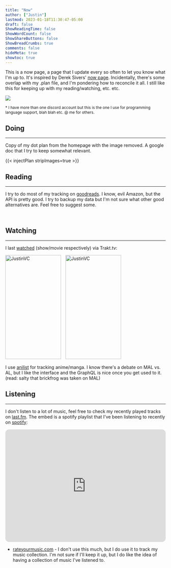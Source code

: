 ```yaml
---
title: "Now"
author: ["Justin"]
lastmod: 2023-01-18T11:30:47-05:00
draft: false
ShowReadingTime: false
ShowWordCount: false
ShowShareButtons: false
ShowBreadCrumbs: true
comments: false
hideMeta: true
showtoc: true
---
```


This is a now page, a page that I update every so often to let you know what I'm up to. It's inspired by Derek Sivers' [now page](https://sive.rs/nowff). Incidentally, there's some overlap with my .plan file, and I'm pondering how to reconcile it all. I still like this for keeping up with my reading/watching, etc. etc.

<img src="https://discord.c99.nl/widget/theme-3/1077750615045836835.png"></img>

<p style="font-size:12px;"> * I have more than one discord account but this is the one I use for programming language support, blah blah etc. @ me for others.</p>

## Doing

<hr class="now-divider">

Copy of my dot plan from the homepage with the image removed. A google doc that I try to keep somewhat relevant.

{{< injectPlan stripImages=true >}}

## Reading

<hr class="now-divider">

I try to do most of my tracking on [goodreads](https://www.goodreads.com/brickfrog). I know, evil Amazon, but the API is pretty good. I try to backup my data but I'm not sure what other good alternatives are. Feel free to suggest some.

<div class="now-content-box">
<script src="https://www.goodreads.com/review/grid_widget/46714580.Justin's%20bookshelf:%20currently-reading?cover_size=medium&hide_link=true&hide_title=true&num_books=25&order=d&shelf=currently-reading&sort=date_read&widget_id=1674169459" type="text/javascript"></script>
</div><br>

## Watching

<hr class="now-divider">

I last [watched](trakt.tv/users/justinvc) (show/movie respectively) via Trakt.tv:

<div name="movie_container">
<img width="175" height="325" alt="JustinVC" src="https://widgets.trakt.tv/users/8eddcd2112f27c92ab4c9835efb9c787/watched/poster@2x.jpg?type=episode" />
<img width="175" height="325" alt="JustinVC" src="https://widgets.trakt.tv/users/8eddcd2112f27c92ab4c9835efb9c787/watched/poster@2x.jpg?type=movie" />
</div>

I use [anilist](https://anilist.co/user/brickfrog/) for tracking anime/manga. I
know there's a debate on MAL vs. AL, but I like the interface and the GraphQL is nice
once you get used to it. (read: salty that brickfrog was taken on MAL)

<script src="/js/anilist-card.js"></script>
<div id="anilist-card-container"></div>

## Listening

<hr class="now-divider">

I don't listen to a lot of music, feel free to check my recently played tracks on [last.fm](https://www.last.fm/user/justinvc). The embed is a spotify playlist that I've been listening to recently on [spotify](https://open.spotify.com/user/1cvou29st17ac3qu1hzhnq7fw?si=9f1a873775c44bb6):

<iframe style="border-radius:12px" src="https://open.spotify.com/embed/playlist/7B59KOR8L74iH5La7ZrntW?utm_source=generator&theme=0" width="100%" height="352" frameBorder="0" allowfullscreen="" allow="autoplay; clipboard-write; encrypted-media; fullscreen; picture-in-picture" loading="lazy"></iframe>

- [rateyourmusic.com](https://rateyourmusic.com/~justinvc) - I don't use this much, but I do use it to track my music collection. I'm not sure if I'll keep it up, but I do like the idea of having a collection of music I've listened to.

<style>

img {
          display: inline-block;
          margin-right: 10px;
          align-items: center;
}

#google-doc-container .table {
    display: none;
}
</style>

